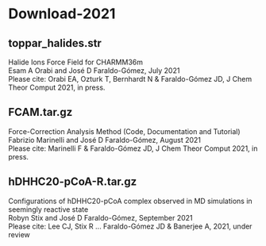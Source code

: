 # Download-2021

## toppar_halides.str

Halide Ions Force Field for CHARMM36m  
Esam A Orabi and José D Faraldo-Gómez, July 2021  
Please cite: Orabi EA, Ozturk T, Bernhardt N & Faraldo-Gómez JD, J Chem Theor Comput 2021, in press.

## FCAM.tar.gz

Force-Correction Analysis Method (Code, Documentation and Tutorial)   
Fabrizio Marinelli and José D Faraldo-Gómez, August 2021  
Please cite: Marinelli F & Faraldo-Gómez JD, J Chem Theor Comput 2021, in press.

## hDHHC20-pCoA-R.tar.gz  
Configurations of hDHHC20-pCoA complex observed in MD simulations in seemingly reactive state  
Robyn Stix and José D Faraldo-Gómez, September 2021   
Please cite: Lee CJ, Stix R ... Faraldo-Gómez JD & Banerjee A, 2021, under review 
